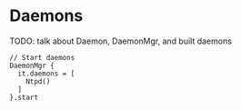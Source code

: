 # Daemons

TODO: talk about Daemon, DaemonMgr, and built daemons

    // Start daemons
    DaemonMgr {
      it.daemons = [
        Ntpd()
      ]
    }.start
